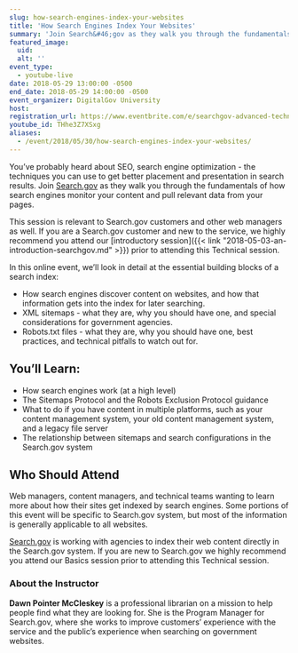 ```yaml
---
slug: how-search-engines-index-your-websites
title: 'How Search Engines Index Your Websites'
summary: 'Join Search&#46;gov as they walk you through the fundamentals of how search engines monitor your content and pull relevant data from your pages.'
featured_image: 
  uid: 
  alt: ''
event_type: 
  - youtube-live
date: 2018-05-29 13:00:00 -0500
end_date: 2018-05-29 14:00:00 -0500
event_organizer: DigitalGov University
host: 
registration_url: https://www.eventbrite.com/e/searchgov-advanced-technical-registration-45389884366
youtube_id: THhe3Z7XSxg
aliases:
  - /event/2018/05/30/how-search-engines-index-your-websites/
---
```


You’ve probably heard about SEO, search engine optimization - the techniques you can use to get better placement and presentation in search results. Join [Search.gov](https://search.gov/) as they walk you through the fundamentals of how search engines monitor your content and pull relevant data from your pages.

This session is relevant to Search.gov customers and other web managers as well. If you are a Search.gov customer and new to the service, we highly recommend you attend our [introductory session]({{< link "2018-05-03-an-introduction-searchgov.md" >}}) prior to attending this Technical session. 

In this online event, we’ll look in detail at the essential building blocks of a search index:

- How search engines discover content on websites, and how that information gets into the index for later searching.
- XML sitemaps - what they are, why you should have one, and special considerations for government agencies.
- Robots.txt files - what they are, why you should have one, best practices, and technical pitfalls to watch out for.

## You’ll Learn:

- How search engines work (at a high level)
- The Sitemaps Protocol and the Robots Exclusion Protocol guidance 
- What to do if you have content in multiple platforms, such as your content management system, your old content management system, and a legacy file server
- The relationship between sitemaps and search configurations in the Search.gov system

## Who Should Attend

Web managers, content managers, and technical teams wanting to learn more about how their sites get indexed by search engines. Some portions of this event will be specific to Search.gov system, but most of the information is generally applicable to all websites.

[Search.gov](https://search.gov/) is working with agencies to index their web content directly in the Search.gov system. If you are new to Search.gov we highly recommend you attend our Basics session prior to attending this Technical session. 

### About the Instructor

**Dawn Pointer McCleskey** is a professional librarian on a mission to help people find what they are looking for. She is the Program Manager for Search.gov, where she works to improve customers’ experience with the service and the public’s experience when searching on government websites.

